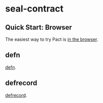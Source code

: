 # seal-contract

Quick Start: Browser
---

The easiest way to try Pact is [in the browser](http://test.sealchain.io:6662).

defn
---

[defn](https://clojuredocs.org/clojure.core/defn).

defrecord
---

[defrecord](https://clojuredocs.org/clojure.core/defrecord).

